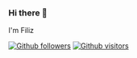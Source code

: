 ### Hi there 👋
I'm Filiz

[![Github followers](https://img.shields.io/github/followers/filiz-g?style=social)](https://github.com/filiz-g?tab=followers)
[![Github visitors](https://visitor-badge.glitch.me/badge?page_id=filiz-g.visitor-badge)](https://GitHub.com/filiz-g/StrapDown.js/stargazers/)

